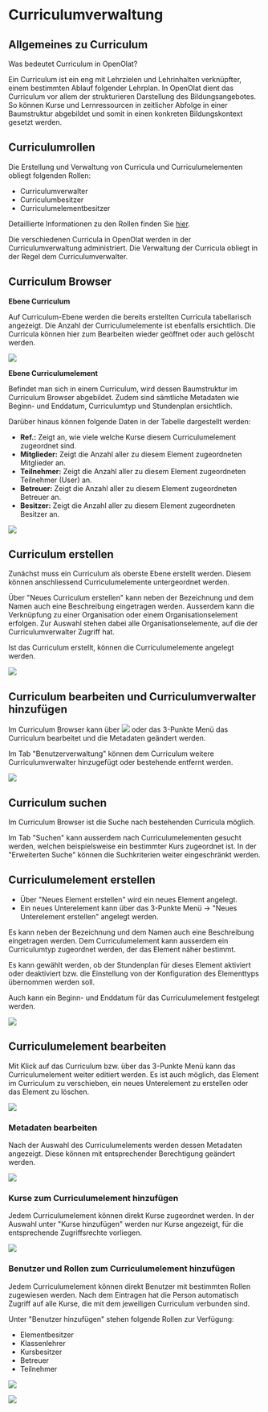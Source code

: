 # Curriculumverwaltung

## Allgemeines zu Curriculum

Was bedeutet Curriculum in OpenOlat?

Ein Curriculum ist ein eng mit Lehrzielen und Lehrinhalten verknüpfter, einem bestimmten Ablauf folgender Lehrplan. In OpenOlat dient das Curriculum vor allem der strukturieren Darstellung des Bildungsangebotes. So können Kurse und Lernressourcen in zeitlicher Abfolge in einer Baumstruktur abgebildet und somit in einen konkreten Bildungskontext gesetzt werden.

## Curriculumrollen

Die Erstellung und Verwaltung von Curricula und Curriculumelementen obliegt folgenden Rollen:

* Curriculumverwalter
* Curriculumbesitzer
* Curriculumelementbesitzer

Detaillierte Informationen zu den Rollen finden Sie [hier](../../manual_admin/usermanagement/index.de.md).

Die verschiedenen Curricula in OpenOlat werden in der Curriculumverwaltung administriert. Die Verwaltung der Curricula obliegt in der Regel dem Curriculumverwalter.

## Curriculum Browser

 **Ebene Curriculum**

Auf Curriculum-Ebene werden die bereits erstellten Curricula tabellarisch angezeigt. Die Anzahl der Curriculumelemente ist ebenfalls ersichtlich. Die Curricula können hier zum Bearbeiten wieder geöffnet oder auch gelöscht werden.

![](assets/Curriculum_Browser.png)

**Ebene Curriculumelement**

Befindet man sich in einem Curriculum, wird dessen Baumstruktur im Curriculum Browser abgebildet. Zudem sind sämtliche Metadaten wie Beginn- und Enddatum, Curriculumtyp und Stundenplan ersichtlich.

Darüber hinaus können folgende Daten in der Tabelle dargestellt werden:

* **Ref.:** Zeigt an, wie viele welche Kurse diesem Curriculumelement zugeordnet sind.
* **Mitglieder:** Zeigt die Anzahl aller zu diesem Element zugeordneten Mitglieder an.
* **Teilnehmer:** Zeigt die Anzahl aller zu diesem Element zugeordneten Teilnehmer (User) an.
* **Betreuer:** Zeigt die Anzahl aller zu diesem Element zugeordneten Betreuer an.
* **Besitzer:** Zeigt die Anzahl aller zu diesem Element zugeordneten Besitzer an.

![](assets/Curriculum_Element.png)

## Curriculum erstellen

Zunächst muss ein Curriculum als oberste Ebene erstellt werden. Diesem können anschliessend Curriculumelemente untergeordnet werden.

Über "Neues Curriculum erstellen" kann neben der Bezeichnung und dem Namen auch eine Beschreibung eingetragen werden. Ausserdem kann die Verknüpfung zu einer Organisation oder einem Organisationselement erfolgen. Zur Auswahl stehen dabei alle Organisationselemente, auf die der Curriculumverwalter Zugriff hat.

Ist das Curriculum erstellt, können die Curriculumelemente angelegt werden.

![](assets/Curr_Verw_NeuesCurr_DE.png)

## Curriculum bearbeiten und Curriculumverwalter hinzufügen

Im Curriculum Browser kann über
![](assets/Symbol_Bearbeiten.png) oder das
3-Punkte Menü das Curriculum bearbeitet und die Metadaten geändert werden.

Im Tab "Benutzerverwaltung" können dem Curriculum weitere Curriculumverwalter hinzugefügt oder bestehende entfernt werden.

![](assets/Curriculum_Verwalter_hinzufuegen.png)

## Curriculum suchen

Im Curriculum Browser ist die Suche nach bestehenden Curricula möglich.

Im Tab "Suchen" kann ausserdem nach Curriculumelementen gesucht werden, welchen beispielsweise ein bestimmter Kurs zugeordnet ist. In der "Erweiterten Suche" können die Suchkriterien weiter eingeschränkt werden.

## Curriculumelement erstellen

* Über "Neues Element erstellen" wird ein neues Element angelegt.
* Ein neues Unterelement kann über das 3-Punkte Menü -> "Neues Unterelement erstellen" angelegt werden.

Es kann neben der Bezeichnung und dem Namen auch eine Beschreibung eingetragen werden. Dem Curriculumelement kann ausserdem ein Curriculumtyp zugeordnet werden, der das Element näher bestimmt.

Es kann gewählt werden, ob der Stundenplan für dieses Element aktiviert oder deaktiviert bzw. die Einstellung von der Konfiguration des Elementtyps übernommen werden soll.

Auch kann ein Beginn- und Enddatum für das Curriculumelement festgelegt werden.

![](assets/CurrV_Neues_Element_DE.png)

## Curriculumelement bearbeiten

Mit Klick auf das Curriculum bzw. über das 3-Punkte Menü kann das Curriculumelement weiter editiert werden. Es ist auch möglich, das Element im Curriculum zu verschieben, ein neues Unterelement zu erstellen oder das Element zu löschen.

![](assets/Curriculumelement_bearbeiten.png)

### Metadaten bearbeiten

Nach der Auswahl des Curriculumelements werden dessen Metadaten angezeigt. Diese können mit entsprechender Berechtigung geändert werden.

![](assets/Curriculum_Metadaten.png)

### Kurse zum Curriculumelement hinzufügen

Jedem Curriculumelement können direkt Kurse zugeordnet werden. In der Auswahl unter "Kurse hinzufügen" werden nur Kurse angezeigt, für die entsprechende Zugriffsrechte vorliegen.

![](assets/Curriculum_Kurse_hinzu.png)

### Benutzer und Rollen zum Curriculumelement hinzufügen

Jedem Curriculumelement können direkt Benutzer mit bestimmten Rollen zugewiesen werden. Nach dem Eintragen hat die Person automatisch Zugriff auf alle Kurse, die mit dem jeweiligen Curriculum verbunden sind.

Unter "Benutzer hinzufügen" stehen folgende Rollen zur Verfügung:

* Elementbesitzer
* Klassenlehrer
* Kursbesitzer
* Betreuer
* Teilnehmer

![](assets/Curriculum_Benutzer_hinzufuegen.png)

![](assets/Curriculum_Benutzer_hinzufuegen1.png)
